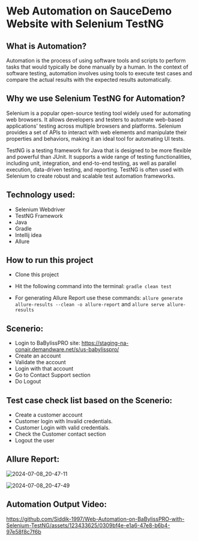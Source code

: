 # Web Automation on SauceDemo Website with Selenium TestNG

## What is Automation?

Automation is the process of using software tools and scripts to perform tasks that would typically be done manually by a human. In the context of software testing, automation involves using tools to execute test cases and compare the actual results with the expected results automatically.

## Why we use Selenium TestNG for Automation?

Selenium is a popular open-source testing tool widely used for automating web browsers. It allows developers and testers to automate web-based applications' testing across multiple browsers and platforms. Selenium provides a set of APIs to interact with web elements and manipulate their properties and behaviors, making it an ideal tool for automating UI tests.

TestNG is a testing framework for Java that is designed to be more flexible and powerful than JUnit. It supports a wide range of testing functionalities, including unit, integration, and end-to-end testing, as well as parallel execution, data-driven testing, and reporting. TestNG is often used with Selenium to create robust and scalable test automation frameworks.

## Technology used:
- Selenium Webdriver
- TestNG Framework
- Java
- Gradle
- Intellij idea
- Allure

## How to run this project

- Clone this project
- Hit the following command into the terminal:
 ```gradle clean test```
 
- For generating Allure Report use these commands:
```allure generate allure-results --clean -o allure-report``` and
```allure serve allure-results```

## Scenerio:

- Login to BaBylissPRO site: https://staging-na-conair.demandware.net/s/us-babylisspro/
- Create an account
- Validate the account
- Login with that account
- Go to Contact Support section
- Do Logout

## Test case check list based on the Scenerio:

- Create a customer account
- Customer login with Invalid credentials. 
- Customer Login with valid credentials.
- Check the Customer contact section
- Logout the user

## Allure Report:
![2024-07-08_20-47-11](https://github.com/Siddik-1997/Web-Automation-on-BaBylissPRO-with-Selenium-TestNG/assets/123433625/b9a3129c-65f9-4fae-a8d2-340c22cd29e3)

![2024-07-08_20-47-49](https://github.com/Siddik-1997/Web-Automation-on-BaBylissPRO-with-Selenium-TestNG/assets/123433625/81672777-00db-4998-8031-04aaebe8af6d)





## Automation Output Video:

https://github.com/Siddik-1997/Web-Automation-on-BaBylissPRO-with-Selenium-TestNG/assets/123433625/0309bf4e-e1a6-47e8-b6b4-97e58f8c7f6b

